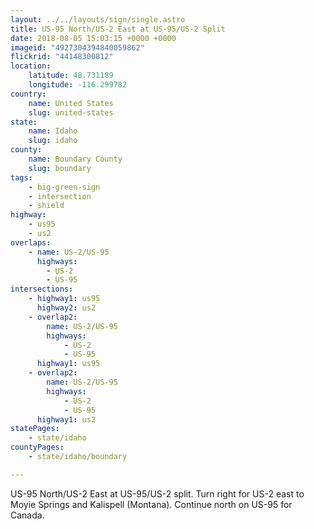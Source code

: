 ```yaml
---
layout: ../../layouts/sign/single.astro
title: US-95 North/US-2 East at US-95/US-2 Split
date: 2018-08-05 15:03:15 +0000 +0000
imageid: "4927304394840059862"
flickrid: "44148300812"
location:
    latitude: 48.731189
    longitude: -116.299782
country:
    name: United States
    slug: united-states
state:
    name: Idaho
    slug: idaho
county:
    name: Boundary County
    slug: boundary
tags:
    - big-green-sign
    - intersection
    - shield
highway:
    - us95
    - us2
overlaps:
    - name: US-2/US-95
      highways:
        - US-2
        - US-95
intersections:
    - highway1: us95
      highway2: us2
    - overlap2:
        name: US-2/US-95
        highways:
            - US-2
            - US-95
      highway1: us95
    - overlap2:
        name: US-2/US-95
        highways:
            - US-2
            - US-95
      highway1: us2
statePages:
    - state/idaho
countyPages:
    - state/idaho/boundary

---
```

US-95 North/US-2 East at US-95/US-2 split.  Turn right for US-2 east to Moyie Springs and Kalispell (Montana).  Continue north on US-95 for Canada.